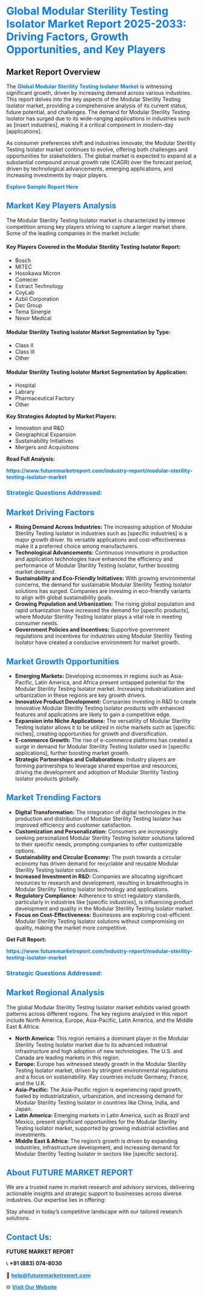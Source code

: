 <h1 style="color: #007BFF;">Global Modular Sterility Testing Isolator Market Report 2025-2033: Driving Factors, Growth Opportunities, and Key Players</h1>

<section id="overview">
<h2>Market Report Overview</h2>
<p>The <a href="https://www.futuremarketreport.com/industry-report/modular-sterility-testing-isolator-market" style="color: #007BFF; text-decoration: none;"><strong>Global Modular Sterility Testing Isolator Market</strong></a> is witnessing significant growth, driven by increasing demand across various industries. This report delves into the key aspects of the Modular Sterility Testing Isolator market, providing a comprehensive analysis of its current status, future potential, and challenges. The demand for Modular Sterility Testing Isolator has surged due to its wide-ranging applications in industries such as [insert industries], making it a critical component in modern-day [applications].</p>
<p>As consumer preferences shift and industries innovate, the Modular Sterility Testing Isolator market continues to evolve, offering both challenges and opportunities for stakeholders. The global market is expected to expand at a substantial compound annual growth rate (CAGR) over the forecast period, driven by technological advancements, emerging applications, and increasing investments by major players.</p>
</section>

<section id="overview">
<p><a href="https://www.futuremarketreport.com/request-sample/reportId=78619" style="color: #007BFF; text-decoration: none;"><strong>Explore Sample Report Here</strong></a></p>
</section>

<section id="key-players">
<h2 style="color: #007BFF;">Market Key Players Analysis</h2>
<p>The Modular Sterility Testing Isolator market is characterized by intense competition among key players striving to capture a larger market share. Some of the leading companies in the market include:</p>
<h4>Key Players Covered in the Modular Sterility Testing Isolator Report:</h4>
<ul><li>Bosch</li><li>MITEC</li><li>Hosokawa Micron</li><li>Comecer</li><li>Extract Technology</li><li>CoyLab</li><li>Azbil Corporation</li><li>Dec Group</li><li>Tema Sinergie</li><li>Nexor Medical</li></ul>
<h4>Modular Sterility Testing Isolator Market Segmentation by Type:</h4>
<ul><li>Class II</li><li>Class III</li><li>Other</li></ul>

<h4>Modular Sterility Testing Isolator Market Segmentation by Application:</h4>
<ul><li>Hospital</li><li>Labrary</li><li>Pharmaceutical Factory</li><li>Other</li></ul>
<p><strong>Key Strategies Adopted by Market Players:</strong></p>
<ul>
<li>Innovation and R&D</li>
<li>Geographical Expansion</li>
<li>Sustainability Initiatives</li>
<li>Mergers and Acquisitions</li>
</ul>
</section>

<section>
<p><strong>Read Full Analysis: </strong></p><a href="https://www.futuremarketreport.com/industry-report/modular-sterility-testing-isolator-market" style="color: #007BFF; text-decoration: none;"><strong>https://www.futuremarketreport.com/industry-report/modular-sterility-testing-isolator-market</strong></a>
<h3 style="color: #007BFF;">Strategic Questions Addressed:</h3>
</section>

<section id="driving-factors">
<h2 style="color: #007BFF;">Market Driving Factors</h2>
<ul>
<li><strong>Rising Demand Across Industries:</strong> The increasing adoption of Modular Sterility Testing Isolator in industries such as [specific industries] is a major growth driver. Its versatile applications and cost-effectiveness make it a preferred choice among manufacturers.</li>
<li><strong>Technological Advancements:</strong> Continuous innovations in production and application technologies have enhanced the efficiency and performance of Modular Sterility Testing Isolator, further boosting market demand.</li>
<li><strong>Sustainability and Eco-Friendly Initiatives:</strong> With growing environmental concerns, the demand for sustainable Modular Sterility Testing Isolator solutions has surged. Companies are investing in eco-friendly variants to align with global sustainability goals.</li>
<li><strong>Growing Population and Urbanization:</strong> The rising global population and rapid urbanization have increased the demand for [specific products], where Modular Sterility Testing Isolator plays a vital role in meeting consumer needs.</li>
<li><strong>Government Policies and Incentives:</strong> Supportive government regulations and incentives for industries using Modular Sterility Testing Isolator have created a conducive environment for market growth.</li>
</ul>
</section>

<section id="growth-opportunities">
<h2 style="color: #007BFF;">Market Growth Opportunities</h2>
<ul>
<li><strong>Emerging Markets:</strong> Developing economies in regions such as Asia-Pacific, Latin America, and Africa present untapped potential for the Modular Sterility Testing Isolator market. Increasing industrialization and urbanization in these regions are key growth drivers.</li>
<li><strong>Innovative Product Development:</strong> Companies investing in R&D to create innovative Modular Sterility Testing Isolator products with enhanced features and applications are likely to gain a competitive edge.</li>
<li><strong>Expansion into Niche Applications:</strong> The versatility of Modular Sterility Testing Isolator allows it to be utilized in niche markets such as [specific niches], creating opportunities for growth and diversification.</li>
<li><strong>E-commerce Growth:</strong> The rise of e-commerce platforms has created a surge in demand for Modular Sterility Testing Isolator used in [specific applications], further boosting market growth.</li>
<li><strong>Strategic Partnerships and Collaborations:</strong> Industry players are forming partnerships to leverage shared expertise and resources, driving the development and adoption of Modular Sterility Testing Isolator products globally.</li>
</ul>
</section>

<section id="trending-factors">
<h2 style="color: #007BFF;">Market Trending Factors</h2>
<ul>
<li><strong>Digital Transformation:</strong> The integration of digital technologies in the production and distribution of Modular Sterility Testing Isolator has improved efficiency and customer satisfaction.</li>
<li><strong>Customization and Personalization:</strong> Consumers are increasingly seeking personalized Modular Sterility Testing Isolator solutions tailored to their specific needs, prompting companies to offer customizable options.</li>
<li><strong>Sustainability and Circular Economy:</strong> The push towards a circular economy has driven demand for recyclable and reusable Modular Sterility Testing Isolator solutions.</li>
<li><strong>Increased Investment in R&D:</strong> Companies are allocating significant resources to research and development, resulting in breakthroughs in Modular Sterility Testing Isolator technology and applications.</li>
<li><strong>Regulatory Compliance:</strong> Adherence to strict regulatory standards, particularly in industries like [specific industries], is influencing product development and quality in the Modular Sterility Testing Isolator market.</li>
<li><strong>Focus on Cost-Effectiveness:</strong> Businesses are exploring cost-efficient Modular Sterility Testing Isolator solutions without compromising on quality, making the market more competitive.</li>
</ul>
</section>

<section>
<p><strong>Get Full Report: </strong></p><a href="https://www.futuremarketreport.com/industry-report/modular-sterility-testing-isolator-market" style="color: #007BFF; text-decoration: none;"><strong>https://www.futuremarketreport.com/industry-report/modular-sterility-testing-isolator-market</strong></a>
<h3 style="color: #007BFF;">Strategic Questions Addressed:</h3>
</section>


<section id="regional-analysis">
<h2 style="color: #007BFF;">Market Regional Analysis</h2>
<p>The global Modular Sterility Testing Isolator market exhibits varied growth patterns across different regions. The key regions analyzed in this report include North America, Europe, Asia-Pacific, Latin America, and the Middle East & Africa:</p>
<ul>
<li><strong>North America:</strong> This region remains a dominant player in the Modular Sterility Testing Isolator market due to its advanced industrial infrastructure and high adoption of new technologies. The U.S. and Canada are leading markets in this region.</li>
<li><strong>Europe:</strong> Europe has witnessed steady growth in the Modular Sterility Testing Isolator market, driven by stringent environmental regulations and a focus on sustainability. Key countries include Germany, France, and the U.K.</li>
<li><strong>Asia-Pacific:</strong> The Asia-Pacific region is experiencing rapid growth, fueled by industrialization, urbanization, and increasing demand for Modular Sterility Testing Isolator in countries like China, India, and Japan.</li>
<li><strong>Latin America:</strong> Emerging markets in Latin America, such as Brazil and Mexico, present significant opportunities for the Modular Sterility Testing Isolator market, supported by growing industrial activities and investments.</li>
<li><strong>Middle East & Africa:</strong> The region’s growth is driven by expanding industries, infrastructure development, and increasing demand for Modular Sterility Testing Isolator in sectors like [specific sectors].</li>
</ul>
</section>

<footer>
<h2 style="color: #007BFF;">About FUTURE MARKET REPORT</h2>
<p>We are a trusted name in market research and advisory services, delivering actionable insights and strategic support to businesses across diverse industries. Our expertise lies in offering:</p>

<p>Stay ahead in today’s competitive landscape with our tailored research solutions.</p>

<h2 style="color: #007BFF;">Contact Us:</h2>
<p><strong>FUTURE MARKET REPORT</strong></p>
<p>📞 <strong>+91 (883) 074-8030</strong></p>
<p>📧 <strong><a href="mailto:help@futuremarketreport.com" style="color: #007BFF;">help@futuremarketreport.com</a></strong></p>
<p>🌐 <strong><a href="https://www.futuremarketreport.com/" style="color: #007BFF;">Visit Our Website</a></strong></p>
</footer>